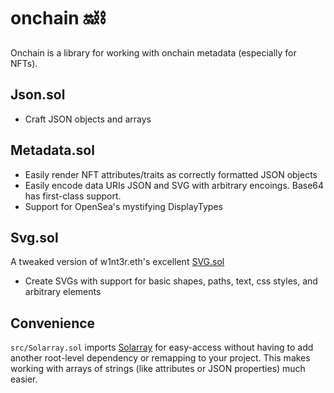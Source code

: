 # onchain 🔛⛓️

Onchain is a library for working with onchain metadata (especially for NFTs).

## Json.sol

- Craft JSON objects and arrays

## Metadata.sol

- Easily render NFT attributes/traits as correctly formatted JSON objects
- Easily encode data URIs JSON and SVG with arbitrary encoings. Base64 has first-class support.
- Support for OpenSea's mystifying DisplayTypes 

## Svg.sol
A tweaked version of w1nt3r.eth's excellent [SVG.sol](https://github.com/w1nt3r-eth/hot-chain-svg/blob/main/contracts/SVG.sol)

- Create SVGs with support for basic shapes, paths, text, css styles, and arbitrary elements

## Convenience
`src/Solarray.sol` imports [Solarray](https://github.com/evmcheb/Solarray) for easy-access without having to add another root-level dependency or remapping to your project. This makes working with arrays of strings (like attributes or JSON properties) much easier.